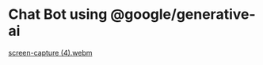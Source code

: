 # Chat Bot using @google/generative-ai

[screen-capture (4).webm](https://github.com/user-attachments/assets/edfeb480-87be-4203-8b89-c537b09d9af8)
